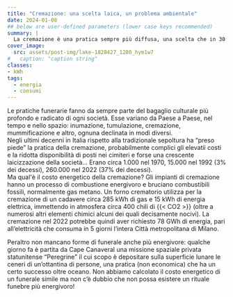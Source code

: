 ```yaml
---
title: "Cremazione: una scelta laica, un problema ambientale"
date: 2024-01-08
## below are user-defined parameters (lower case keys recommended)
summary: |
  La cremazione è una pratica sempre più diffusa, una scelta che in 30 anni è passata dal 3 al 37% dei casi. Tuttavia ha dei costi: quello economico è forse modesto, ma quello ambientale no.
cover_image: 
  src: assets/post-img/lake-1828427_1280_hym1w7
#   caption: "caption string"
classes:
- kWh
tags:
  - energia
  - consumi
---
```


Le pratiche funerarie fanno da sempre parte del bagaglio culturale più profondo e radicato di ogni società. Esse variano da Paese a Paese, nel tempo e nello spazio: inumazione, tumulazione, cremazione, mummificazione e altro, ognuna declinata in modi diversi.  
Negli ultimi decenni in Italia rispetto alla tradizionale sepoltura ha “preso piede” la pratica della cremazione, probabilmente complici gli elevatii costi e la ridotta disponibilità di posti nei cimiteri e forse una crescente laicizzazione della società... Erano circa 1.000 nel 1970, 15.000 nel 1992 (3% dei decessi), 260.000 nel 2022 (37% dei decessi).  
Ma qual'è il costo energetico della cremazione? Gli impianti di cremazione hanno un processo di combustione energivoro e bruciano combustibili fossili, normalmente gas metano. 
Un forno crematorio utilizza per la cremazione di un cadavere circa 285 kWh di gas e 15 kWh di energia elettrica, immettendo in atmosfera circa 400 chili di {{< CO2 >}} (oltre a numerosi altri elementi chimici alcuni dei quali decisamente nocivi). 
La cremazione nel 2022 potrebbe quindi aver richiesto 78 GWh di energia, pari all’elettricità che consuma in 5 giorni l’intera Città metropolitana di Milano.

Peraltro non mancano forme di funerale anche più energivore: qualche giorno fa è partita da Cape Canaveral una missione spaziale privata statunitense “Peregrine” il cui scopo è depositare sulla superficie lunare le ceneri di un’ottantina di persone, una pratica (non economica) che ha un certo successo oltre oceano. Non abbiamo calcolato il costo energetico di un funerale simile ma non c’è dubbio che non possa esistere un rituale funebre più energivoro!


<!--
  created 2024-01-08 13:20:09.358862 +0100 CET m=+0.125825251
-->